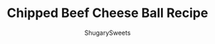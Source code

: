 ---
layout: ../../layouts/MarkdownPostLayout.astro
title: Chipped Beef Cheese Ball Recipe
author: ShugarySweets
pubDate: 2019-01-15
description: "No holiday is complete without a Chipped Beef Cheese Ball on the table. This savory snack is filled with cream cheese, green onions, seasoning, and buddig beef."
image_url: https://www.shugarysweets.com/wp-content/uploads/2012/12/chipped-beef-cheeseball-facebook.jpg
tags: ["Appetizers","American"]
calories: 27
protein: 1
carbohydrates: 1
fats: 2
fiber: 0
ingredients: ["2 packages (8 ounce each) cream cheese, softened","2 Tablespoons Italian dressing","2 green onions, chopped","1 package (6 ounce) Beef Buddig lunchmeat, chopped"]
serves: 12
time: "10 minutes"
prepTime: "10 minutes"
instructions: ["Mix all ingredients in a bowl.","Line a small bowl with plastic wrap. Spoon cheese ball filling onto the plastic wrap. Wrap it completely to shape it like a ball.","Refrigerate until ready to use! Serve with crackers. ENJOY."]
nutrition: ["27 calories","1 grams carbohydrates","5 milligrams cholesterol","2 grams fat","0 grams fiber","1 grams protein","1 grams saturated fat","80 milligrams sodium","0 grams sugar","0 grams trans fat","1 grams unsaturated fat"]
---